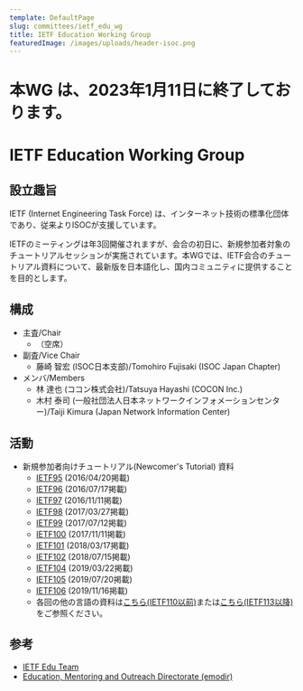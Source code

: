 ```yaml
---
template: DefaultPage
slug: committees/ietf_edu_wg
title: IETF Education Working Group
featuredImage: /images/uploads/header-isoc.png
---
```


# 本WG は、2023年1月11日に終了しております。
# IETF Education Working Group
## 設立趣旨
IETF (Internet Engineering Task Force) は、インターネット技術の標準化団体であり、従来よりISOCが支援しています。

IETFのミーティングは年3回開催されますが、会合の初日に、新規参加者対象のチュートリアルセッションが実施されています。本WGでは、IETF会合のチュートリアル資料について、最新版を日本語化し、国内コミュニティに提供することを目的とします。

## 構成
*  主査/Chair
   * （空席）
*  副査/Vice Chair
   *  藤崎 智宏 (ISOC日本支部)/Tomohiro Fujisaki (ISOC Japan Chapter)
*  メンバ/Members
   *  林 達也 (ココン株式会社)/Tatsuya Hayashi (COCON Inc.)
   *  木村 泰司 (一般社団法人日本ネットワークインフォメーションセンター)/Taiji Kimura (Japan Network Information Center)

## 活動
*  &#8203;新規参加者向けチュートリアル(Newcomer's Tutorial) 資料
   *  [IETF95](https://drive.google.com/file/d/1_Q3RR5ohB3_ARDxcxaJZbv6jYE0XoCJU/view?usp=share_link) (2016/04/20掲載)
   *  [IETF96](https://drive.google.com/file/d/1FwUhlOiUY-qH7CH_1rtAwdHDfjDBbYo_/view?usp=share_link) (2016/07/17掲載)
   *  [IETF97](https://drive.google.com/file/d/18GQGTeB7xZwavFp8RWAr2j4-ZrpOaklR/view?usp=share_link) (2016/11/11掲載)
   *  [IETF98](https://drive.google.com/file/d/1BuKodBcuNEpRX3MfpK45oVW3xRcr7cha/view?usp=share_link) (2017/03/27掲載)
   *  [IETF99](https://drive.google.com/file/d/12vgxfl9JS7ea9tRe5poeNpL5OxVvfddv/view?usp=sharing) (2017/07/12掲載)
   *  [IETF100](https://datatracker.ietf.org/doc/slides-100-edu-sessk-ietf-100-newcomers-tutorial-japanese-translation/) (2017/11/11掲載)
   *  [IETF101](https://datatracker.ietf.org/doc/slides-101-edu-sessb-ietf-newcomers-overview-japanese-translation/) (2018/03/17掲載)
   *  [IETF102](https://datatracker.ietf.org/doc/slides-102-edu-sessd-ietf-newcomers-overview-for-ietf-102-japanese-version/) (2018/07/15掲載)
   *  [IETF104](https://datatracker.ietf.org/doc/slides-edu-ietf-104-newcomer-slides-japanese/) (2019/03/22掲載)
   *  [IETF105](https://datatracker.ietf.org/doc/slides-105-edu-sessa-japanese-translation-of-newcomers-overview-ietf-105/) (2019/07/20掲載)
   *  [IETF106](https://datatracker.ietf.org/doc/slides-106-edu-sesse-japanese-translation-of-newcomers-overview-ietf-106/) (2019/11/16掲載)
   *  各回の他の言語の資料は[こちら(IETF110以前)](https://datatracker.ietf.org/group/edu/materials/)または[こちら(IETF113以降)](https://datatracker.ietf.org/group/emodir/meetings/)をご参照ください。
## 参考
*  [IETF Edu Team](https://datatracker.ietf.org/group/edu/about/)
*  [Education, Mentoring and Outreach Directorate (emodir)](https://datatracker.ietf.org/group/emodir/about/)
